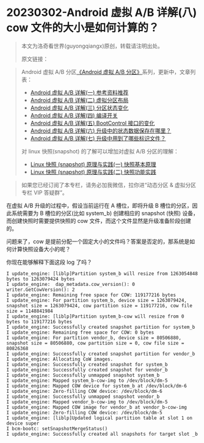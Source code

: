 # 20230302-Android 虚拟 A/B 详解(八) cow 文件的大小是如何计算的？

> 本文为洛奇看世界(guyongqiangx)原创，转载请注明出处。
>
> 原文链接：



> Android 虚拟 A/B 分区[《Android 虚拟 A/B 分区》](https://blog.csdn.net/guyongqiangx/category_12121868.html)系列，更新中，文章列表：
>
> - [Android 虚拟 A/B 详解(一) 参考资料推荐](https://blog.csdn.net/guyongqiangx/article/details/128071692)
> - [Android 虚拟 A/B 详解(二) 虚拟分区布局](https://blog.csdn.net/guyongqiangx/article/details/128167054)
> - [Android 虚拟 A/B 详解(三) 分区状态变化](https://blog.csdn.net/guyongqiangx/article/details/128517578)
> - [Android 虚拟 A/B 详解(四) 编译开关](https://blog.csdn.net/guyongqiangx/article/details/128567582)
> - [Android 虚拟 A/B 详解(五) BootControl 接口的变化](https://blog.csdn.net/guyongqiangx/article/details/128824984)
> - [Android 虚拟 A/B 详解(六) 升级中的状态数据保存在哪里？](https://blog.csdn.net/guyongqiangx/article/details/129094203)
> - [Android 虚拟 A/B 详解(七) 升级中用到了哪些标识文件？](https://guyongqiangx.blog.csdn.net/article/details/129098176)
>
> 对 linux 快照(snapshot) 的了解可以增加对虚拟 A/B 分区的理解：
>
> - [Linux 快照 (snapshot) 原理与实践(一) 快照基本原理](https://blog.csdn.net/guyongqiangx/article/details/128494795)
> - [Linux 快照 (snapshot) 原理与实践(二) 快照功能实践](https://blog.csdn.net/guyongqiangx/article/details/128496471)

>  如果您已经订阅了本专栏，请务必加我微信，拉你进“动态分区 & 虚拟分区专栏 VIP 答疑群”。



在虚拟 A/B 升级的过程中，假设当前运行在 A 槽位，即将升级 B 槽位的分区，因此系统需要为 B 槽位的分区(比如 system_b) 创建相应的 snapshot (快照) 设备，而创建快照时需要提供快照的 cow 文件，而这个文件显然是升级准备阶段创建的。



问题来了，cow 是提前分配一个固定大小的文件吗？答案是否定的，那系统是如何计算快照设备大小的呢？





你现在能够解释下面这段 log 了吗？



```
I update_engine: [liblp]Partition system_b will resize from 1263054848 bytes to 1263079424 bytes
I update_engine:  dap_metadata.cow_version(): 0 writer.GetCowVersion(): 2
I update_engine: Remaining free space for COW: 119177216 bytes
I update_engine: For partition system_b, device size = 1263079424, snapshot size = 1263079424, cow partition size = 119177216, cow file size = 1148841984
I update_engine: [liblp]Partition system_b-cow will resize from 0 bytes to 119177216 bytes
I update_engine: Successfully created snapshot partition for system_b
I update_engine: Remaining free space for COW: 0 bytes
I update_engine: For partition vendor_b, device size = 80506880, snapshot size = 80506880, cow partition size = 0, cow file size = 80826368
I update_engine: Successfully created snapshot partition for vendor_b
I update_engine: Allocating CoW images.
I update_engine: Successfully created snapshot for system_b
I update_engine: Successfully created snapshot for vendor_b
I update_engine: Successfully unmapped snapshot system_b
I update_engine: Mapped system_b-cow-img to /dev/block/dm-5
I update_engine: Mapped COW device for system_b at /dev/block/dm-6
I update_engine: Zero-filling COW device: /dev/block/dm-6
I update_engine: Successfully unmapped snapshot vendor_b
I update_engine: Mapped vendor_b-cow-img to /dev/block/dm-5
I update_engine: Mapped COW image for vendor_b at vendor_b-cow-img
I update_engine: Zero-filling COW device: /dev/block/dm-5
I update_engine: [liblp]Updated logical partition table at slot 1 on device super
I bcm-bootc: setSnapshotMergeStatus()
I update_engine: Successfully created all snapshots for target slot _b
```



